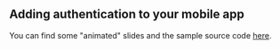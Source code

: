 ## Adding authentication to your mobile app

You can find some "animated" slides and the sample source code [here](https://github.com/mallibone/XamExpertDay2021).
